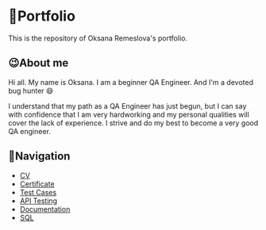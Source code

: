 # :rocket:Portfolio 
This is the repository of Oksana Remeslova's portfolio.

## :wink:About me
Hi all. My name is Oksana. I am a beginner QA Engineer. And I'm a devoted bug hunter :smile:

I understand that my path as a QA Engineer has just begun, but I can say with confidence that I am very hardworking and my personal qualities will cover the lack of experience. I strive and do my best to become a very good QA engineer.

## :compass:Navigation
- [CV](https://github.com/RemeslovaOksana/Portfolio/tree/main/cv)
- [Certificate](https://github.com/RemeslovaOksana/Portfolio/tree/main/certificate)
- [Test Cases](https://github.com/RemeslovaOksana/Portfolio/tree/main/test-cases)
- [API Testing](https://github.com/RemeslovaOksana/Portfolio/tree/main/api-testing)
- [Documentation](https://github.com/RemeslovaOksana/Portfolio/tree/main/documentation)
- [SQL](https://github.com/RemeslovaOksana/Portfolio/tree/main/sql)
